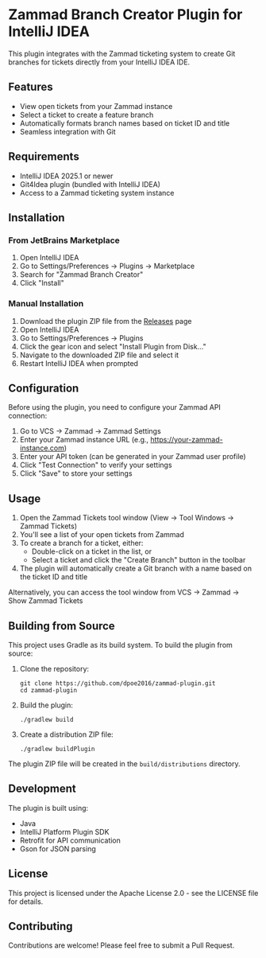 # Zammad Branch Creator Plugin for IntelliJ IDEA

This plugin integrates with the Zammad ticketing system to create Git branches for tickets directly from your IntelliJ IDEA IDE.

## Features

- View open tickets from your Zammad instance
- Select a ticket to create a feature branch
- Automatically formats branch names based on ticket ID and title
- Seamless integration with Git

## Requirements

- IntelliJ IDEA 2025.1 or newer
- Git4Idea plugin (bundled with IntelliJ IDEA)
- Access to a Zammad ticketing system instance

## Installation

### From JetBrains Marketplace

1. Open IntelliJ IDEA
2. Go to Settings/Preferences → Plugins → Marketplace
3. Search for "Zammad Branch Creator"
4. Click "Install"

### Manual Installation

1. Download the plugin ZIP file from the [Releases](https://github.com/dp-coding/zammad-plugin/releases) page
2. Open IntelliJ IDEA
3. Go to Settings/Preferences → Plugins
4. Click the gear icon and select "Install Plugin from Disk..."
5. Navigate to the downloaded ZIP file and select it
6. Restart IntelliJ IDEA when prompted

## Configuration

Before using the plugin, you need to configure your Zammad API connection:

1. Go to VCS → Zammad → Zammad Settings
2. Enter your Zammad instance URL (e.g., https://your-zammad-instance.com)
3. Enter your API token (can be generated in your Zammad user profile)
4. Click "Test Connection" to verify your settings
5. Click "Save" to store your settings

## Usage

1. Open the Zammad Tickets tool window (View → Tool Windows → Zammad Tickets)
2. You'll see a list of your open tickets from Zammad
3. To create a branch for a ticket, either:
   - Double-click on a ticket in the list, or
   - Select a ticket and click the "Create Branch" button in the toolbar
4. The plugin will automatically create a Git branch with a name based on the ticket ID and title

Alternatively, you can access the tool window from VCS → Zammad → Show Zammad Tickets

## Building from Source

This project uses Gradle as its build system. To build the plugin from source:

1. Clone the repository:
   ```
   git clone https://github.com/dpoe2016/zammad-plugin.git
   cd zammad-plugin
   ```

2. Build the plugin:
   ```
   ./gradlew build
   ```

3. Create a distribution ZIP file:
   ```
   ./gradlew buildPlugin
   ```

The plugin ZIP file will be created in the `build/distributions` directory.

## Development

The plugin is built using:
- Java
- IntelliJ Platform Plugin SDK
- Retrofit for API communication
- Gson for JSON parsing

## License

This project is licensed under the Apache License 2.0 - see the LICENSE file for details.

## Contributing

Contributions are welcome! Please feel free to submit a Pull Request.
